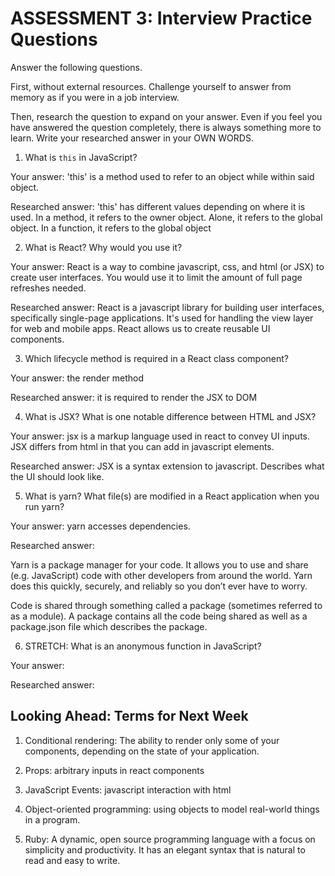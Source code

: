 # ASSESSMENT 3: Interview Practice Questions

Answer the following questions.

First, without external resources. Challenge yourself to answer from memory as if you were in a job interview.

Then, research the question to expand on your answer. Even if you feel you have answered the question completely, there is always something more to learn. Write your researched answer in your OWN WORDS.


1. What is `this` in JavaScript?

  Your answer: 'this' is a method used to refer to an object while within said object.

  Researched answer:
'this' has different values depending on where it is used. In a method, it refers to the owner object. Alone, it refers to the global object. In a function, it refers to the global object


2. What is React? Why would you use it?

  Your answer:
  React is a way to combine javascript, css, and html (or JSX) to create user interfaces. You would use it to limit the amount of full page refreshes needed.

  Researched answer:
  React is a javascript library for building user interfaces, specifically single-page applications. It's used for handling the view layer for web and mobile apps. React allows us to create reusable UI components.



3. Which lifecycle method is required in a React class component?

  Your answer: the render method

  Researched answer: it is required to render the JSX to DOM



4. What is JSX? What is one notable difference between HTML and JSX?

  Your answer: jsx is a markup language used in react to convey UI inputs. JSX differs from html in that you can add in javascript elements.

  Researched answer: JSX is a syntax extension to javascript. Describes what the UI should look like.



5. What is yarn? What file(s) are modified in a React application when you run yarn?

  Your answer: yarn accesses dependencies.

  Researched answer:

  Yarn is a package manager for your code. It allows you to use and share (e.g. JavaScript) code with other developers from around the world. Yarn does this quickly, securely, and reliably so you don’t ever have to worry.

  Code is shared through something called a package (sometimes referred to as a module). A package contains all the code being shared as well as a package.json file which describes the package.



6. STRETCH: What is an anonymous function in JavaScript?

  Your answer:

  Researched answer:


## Looking Ahead: Terms for Next Week

1. Conditional rendering: The ability to render only some of your components, depending on the state of your application.

2. Props: arbitrary inputs in react components

3. JavaScript Events: javascript interaction with html

4. Object-oriented programming: using objects to model real-world things in a program.

5. Ruby: A dynamic, open source programming language with a focus on simplicity and productivity. It has an elegant syntax that is natural to read and easy to write.
